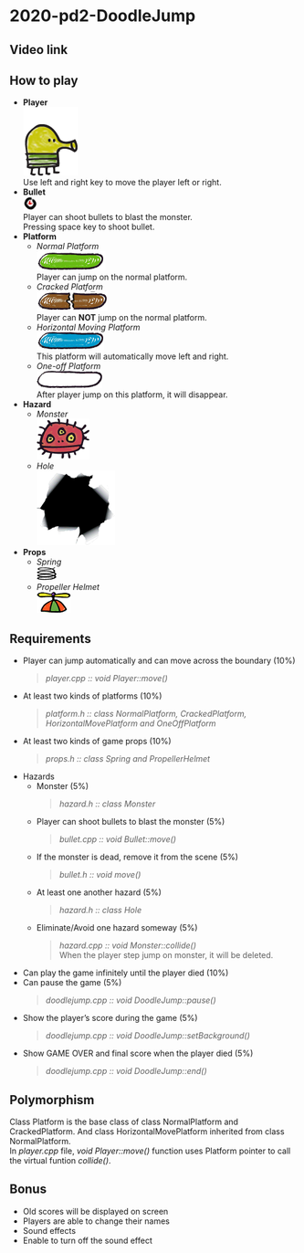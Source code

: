 # 2020-pd2-DoodleJump

## Video link
## How to play
- **Player**  
  ![Player](/images/player_Right.png "/images/player_Right.png")  
  Use left and right key to move the player left or right.
- **Bullet**  
  ![Bullet](/images/bullet.png "/images/bullet.png")  
  Player can shoot bullets to blast the monster.  
  Pressing space key to shoot bullet.
- **Platform**
  - *Normal Platform*  
    ![Normal Platform](/images/Normal_Platform.png "/images/Normal_Platform.png ")  
    Player can jump on the normal platform.  
  - *Cracked Platform*  
    ![Cracked Platform](/images/Cracked_Platform1.png "/images/Cracked_Platform1.png")  
    Player can **NOT** jump on the normal platform.
  - *Horizontal Moving Platform*  
    ![Horizontal Moving Platform](/images/Horiziontal_Move_Platform.png "/images/Horiziontal_Move_Platform.png")  
    This platform will automatically move left and right.
  - *One-off Platform*  
    ![One-off Platform](/images/One-off_Platform1.png "/images/One-off_Platform1.png")  
    After player jump on this platform, it will disappear.
- **Hazard**
  - *Monster*  
    ![Monster](/images/monster1.png "/images/monster1.png")  
  - *Hole*  
    ![Hole](/images/hole.png "/images/hole.png")
- **Props**
  - *Spring*  
    ![Spring](/images/spring.png "/images/spring.png")
  - *Propeller Helmet*  
    ![Propeller Helmet](/images/propellerHelmet.png "/images/propellerHelmet.png")  
## Requirements
- Player can jump automatically and can move across the boundary (10%)  
  > *player.cpp :: void Player::move()*
- At least two kinds of platforms (10%)  
  > *platform.h :: class NormalPlatform, CrackedPlatform, HorizontalMovePlatform and OneOffPlatform*
- At least two kinds of game props (10%)  
  > *props.h :: class Spring and PropellerHelmet*
- Hazards  
  - Monster (5%)  
    > *hazard.h :: class Monster*
  - Player can shoot bullets to blast the monster (5%)  
    > *bullet.cpp :: void Bullet::move()*
  - If the monster is dead, remove it from the scene (5%)  
    > *bullet.h :: void move()*
  - At least one another hazard (5%)  
    > *hazard.h :: class Hole*
  - Eliminate/Avoid one hazard someway (5%)  
    > *hazard.cpp :: void Monster::collide()*  
    > When the player step jump on monster, it will be deleted.
- Can play the game infinitely until the player died (10%)  
- Can pause the game (5%)  
  > *doodlejump.cpp :: void DoodleJump::pause()*  
- Show the player’s score during the game (5%)  
  > *doodlejump.cpp :: void DoodleJump::setBackground()*  
- Show GAME OVER and final score when the player died (5%)  
  > *doodlejump.cpp :: void DoodleJump::end()*  
## Polymorphism
Class Platform is the base class of class NormalPlatform and CrackedPlatform. And class HorizontalMovePlatform inherited from class NormalPlatform.  
In *player.cpp* file, *void Player::move()* function uses Platform pointer to call the virtual funtion *collide()*.
## Bonus
- Old scores will be displayed on screen  
- Players are able to change their names  
- Sound effects  
- Enable to turn off the sound effect
